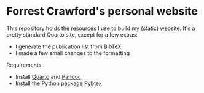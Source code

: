 # Forrest Crawford's personal website

This repository holds the resources I use to build my (static) [website](http://www.crawfordlab.io). It's a pretty standard Quarto site, except for a few extras:
- I generate the publication list from BibTeX
- I made a few small changes to the formatting

Requirements: 
- Install [Quarto](https://quarto.org) and [Pandoc](https://pandoc.org). 
- Install the Python package [Pybtex](https://pybtex.org)






